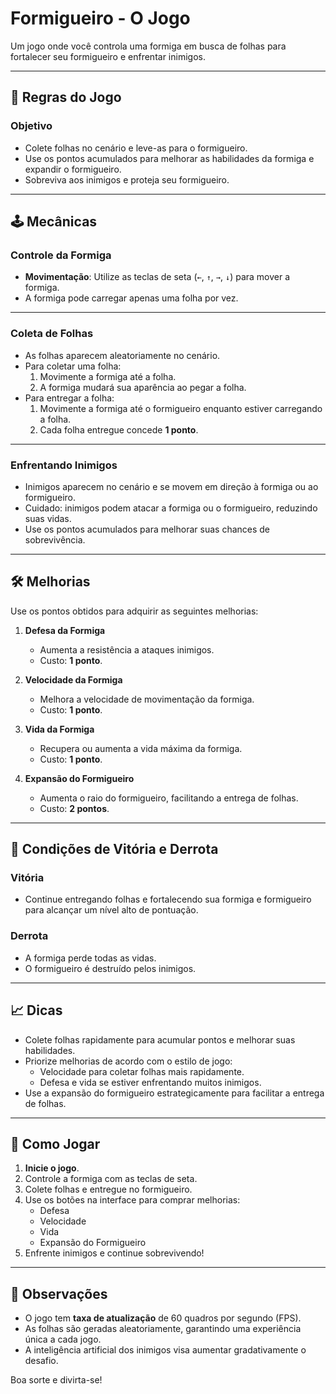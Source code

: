 # Formigueiro - O Jogo

Um jogo onde você controla uma formiga em busca de folhas para fortalecer seu formigueiro e enfrentar inimigos.

---

## 📜 Regras do Jogo

### Objetivo
- Colete folhas no cenário e leve-as para o formigueiro.
- Use os pontos acumulados para melhorar as habilidades da formiga e expandir o formigueiro.
- Sobreviva aos inimigos e proteja seu formigueiro.

---

## 🕹️ Mecânicas

### Controle da Formiga
- **Movimentação**: Utilize as teclas de seta (`←`, `↑`, `→`, `↓`) para mover a formiga.
- A formiga pode carregar apenas uma folha por vez.

---

### Coleta de Folhas
- As folhas aparecem aleatoriamente no cenário.
- Para coletar uma folha:
  1. Movimente a formiga até a folha.
  2. A formiga mudará sua aparência ao pegar a folha.
- Para entregar a folha:
  1. Movimente a formiga até o formigueiro enquanto estiver carregando a folha.
  2. Cada folha entregue concede **1 ponto**.

---

### Enfrentando Inimigos
- Inimigos aparecem no cenário e se movem em direção à formiga ou ao formigueiro.
- Cuidado: inimigos podem atacar a formiga ou o formigueiro, reduzindo suas vidas.
- Use os pontos acumulados para melhorar suas chances de sobrevivência.

---

## 🛠️ Melhorias
Use os pontos obtidos para adquirir as seguintes melhorias:

1. **Defesa da Formiga**
   - Aumenta a resistência a ataques inimigos.
   - Custo: **1 ponto**.

2. **Velocidade da Formiga**
   - Melhora a velocidade de movimentação da formiga.
   - Custo: **1 ponto**.

3. **Vida da Formiga**
   - Recupera ou aumenta a vida máxima da formiga.
   - Custo: **1 ponto**.

4. **Expansão do Formigueiro**
   - Aumenta o raio do formigueiro, facilitando a entrega de folhas.
   - Custo: **2 pontos**.

---

## 🌟 Condições de Vitória e Derrota

### Vitória
- Continue entregando folhas e fortalecendo sua formiga e formigueiro para alcançar um nível alto de pontuação.

### Derrota
- A formiga perde todas as vidas.
- O formigueiro é destruído pelos inimigos.

---

## 📈 Dicas
- Colete folhas rapidamente para acumular pontos e melhorar suas habilidades.
- Priorize melhorias de acordo com o estilo de jogo:
  - Velocidade para coletar folhas mais rapidamente.
  - Defesa e vida se estiver enfrentando muitos inimigos.
- Use a expansão do formigueiro estrategicamente para facilitar a entrega de folhas.

---

## 🚀 Como Jogar
1. **Inicie o jogo**.
2. Controle a formiga com as teclas de seta.
3. Colete folhas e entregue no formigueiro.
4. Use os botões na interface para comprar melhorias:
   - Defesa
   - Velocidade
   - Vida
   - Expansão do Formigueiro
5. Enfrente inimigos e continue sobrevivendo!

---

## 🛑 Observações
- O jogo tem **taxa de atualização** de 60 quadros por segundo (FPS).
- As folhas são geradas aleatoriamente, garantindo uma experiência única a cada jogo.
- A inteligência artificial dos inimigos visa aumentar gradativamente o desafio.

Boa sorte e divirta-se!
